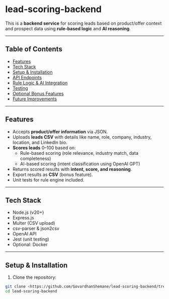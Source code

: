 # lead-scoring-backend
This is a **backend service** for scoring leads based on product/offer context and prospect data using **rule-based logic** and **AI reasoning**.  

---

## Table of Contents
- [Features](#features)
- [Tech Stack](#tech-stack)
- [Setup & Installation](#setup--installation)
- [API Endpoints](#api-endpoints)
- [Rule Logic & AI Integration](#rule-logic--ai-integration)
- [Testing](#testing)
- [Optional Bonus Features](#optional-bonus-features)
- [Future Improvements](#future-improvements)

---

## Features
- Accepts **product/offer information** via JSON.
- Uploads **leads CSV** with details like name, role, company, industry, location, and LinkedIn bio.
- **Scores leads** 0–100 based on:
  - Rule-based scoring (role relevance, industry match, data completeness)
  - AI-based scoring (intent classification using OpenAI GPT)
- Returns scored results with **intent, score, and reasoning**.
- Export results as **CSV** (bonus feature).
- Unit tests for rule engine included.

---

## Tech Stack
- Node.js (v20+)
- Express.js
- Multer (CSV upload)
- csv-parser & json2csv
- OpenAI API
- Jest (unit testing)
- Optional: Docker

---

## Setup & Installation

1. Clone the repository:
```bash
git clone <https://github.com/GovardhanShemane/lead-scoring-backend/tree/main>
cd lead-scoring-backend
